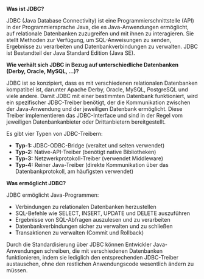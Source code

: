 **Was ist JDBC?**

JDBC (Java Database Connectivity) ist eine Programmierschnittstelle (API) in der Programmiersprache Java, die es Java-Anwendungen ermöglicht, auf relationale Datenbanken zuzugreifen und mit ihnen zu interagieren. Sie stellt Methoden zur Verfügung, um SQL-Anweisungen zu senden, Ergebnisse zu verarbeiten und Datenbankverbindungen zu verwalten. JDBC ist Bestandteil der Java Standard Edition (Java SE).

**Wie verhält sich JDBC in Bezug auf unterschiedliche Datenbanken (Derby, Oracle, MySQL, ...)?**

JDBC ist so konzipiert, dass es mit verschiedenen relationalen Datenbanken kompatibel ist, darunter Apache Derby, Oracle, MySQL, PostgreSQL und viele andere. Damit JDBC mit einer bestimmten Datenbank funktioniert, wird ein spezifischer JDBC-Treiber benötigt, der die Kommunikation zwischen der Java-Anwendung und der jeweiligen Datenbank ermöglicht. Diese Treiber implementieren das JDBC-Interface und sind in der Regel vom jeweiligen Datenbankanbieter oder Drittanbietern bereitgestellt.

Es gibt vier Typen von JDBC-Treibern:

- **Typ-1:** JDBC-ODBC-Bridge (veraltet und selten verwendet)
- **Typ-2:** Native-API-Treiber (benötigt native Bibliotheken)
- **Typ-3:** Netzwerkprotokoll-Treiber (verwendet Middleware)
- **Typ-4:** Reiner Java-Treiber (direkte Kommunikation über das Datenbankprotokoll, am häufigsten verwendet)

**Was ermöglicht JDBC?**

JDBC ermöglicht Java-Programmen:

- Verbindungen zu relationalen Datenbanken herzustellen
- SQL-Befehle wie SELECT, INSERT, UPDATE und DELETE auszuführen
- Ergebnisse von SQL-Abfragen auszulesen und zu verarbeiten
- Datenbankverbindungen sicher zu verwalten und zu schließen
- Transaktionen zu verwalten (Commit und Rollback)

Durch die Standardisierung über JDBC können Entwickler Java-Anwendungen schreiben, die mit verschiedenen Datenbanken funktionieren, indem sie lediglich den entsprechenden JDBC-Treiber austauschen, ohne den restlichen Anwendungscode wesentlich ändern zu müssen.
